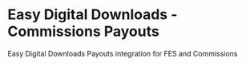 # Easy Digital Downloads - Commissions Payouts
Easy Digital Downloads Payouts integration for FES and Commissions
